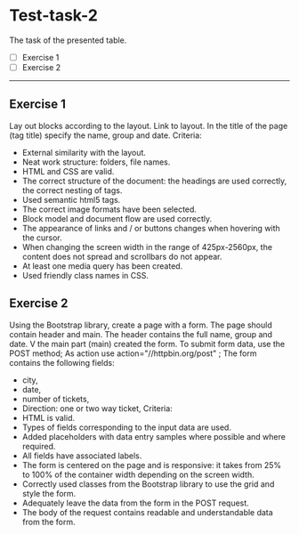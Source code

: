 # Test-task-2
The task of the presented table.

- [ ] Exercise 1
- [ ] Exercise 2
---
## Exercise 1

Lay out blocks according to the layout. Link to layout. In the title of the page (tag title) specify the name, group and date.
Criteria:
+ External similarity with the layout.
+ Neat work structure: folders, file names.
+ HTML and CSS are valid.
+ The correct structure of the document: the headings are used correctly, the correct nesting of tags.
+ Used semantic html5 tags.
+ The correct image formats have been selected.
+ Block model and document flow are used correctly.
+ The appearance of links and / or buttons changes when hovering with the cursor.
+ When changing the screen width in the range of 425px-2560px, the content does not spread and scrollbars do not appear.
+ At least one media query has been created.
+ Used friendly class names in CSS.

## Exercise 2

Using the Bootstrap library, create a page with a form. The page should contain header and main. The header contains the full name, group and date. V
the main part (main) created the form.
To submit form data, use the POST method;
As action use action="//httpbin.org/post" ;
The form contains the following fields:
+ city,
+ date,
+ number of tickets,
+ Direction: one or two way ticket,
Criteria:
+ HTML is valid.
+ Types of fields corresponding to the input data are used.
+ Added placeholders with data entry samples where possible and where required.
+ All fields have associated labels.
+ The form is centered on the page and is responsive: it takes from 25% to 100% of the container width depending on the screen width.
+ Correctly used classes from the Bootstrap library to use the grid and style the form.
+ Adequately leave the data from the form in the POST request.
+ The body of the request contains readable and understandable data from the form.
